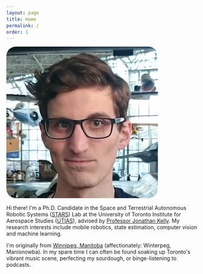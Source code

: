 ```yaml
---
layout: page
title: Home
permalink: /
order: 1
---
```


<div>
<img class="col one right" style="border-radius: 25px" src="assets/img/headshot.jpg">
<p>
Hi there! I'm a Ph.D. Candidate in the Space and Terrestrial Autonomous Robotic Systems (<a href="http://starslab.ca/">STARS</a>)
Lab at the University of Toronto Institute for Aerospace Studies (<a href="http://utias.utoronto.ca/">UTIAS</a>), advised by <a href="http://jonathankelly.info">Professor Jonathan Kelly</a>.
My research interests include mobile robotics, state estimation, computer vision and machine learning.
<p>
</p>
I'm originally from <a href="https://www.google.ca/maps/place/Winnipeg,+MB">Winnipeg, Manitoba</a> (affectionately: Winterpeg, Manisnowba).
In my spare time I can often be found soaking up Toronto's vibrant music scene, perfecting my sourdough, or binge-listening to podcasts.
</p>
</div>
